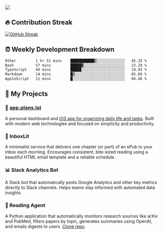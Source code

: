![](http://github-profile-summary-cards.vercel.app/api/cards/profile-details?username=sivori&theme=nightowl)

## 🔥 Contribution Streak
[![GitHub Streak](https://github-readme-streak-stats-murex-one.vercel.app?user=sivori&theme=nightowl&hide_border=true&card_width=700&card_height=200&ring=EBE011&fire=EB9B1B)](https://git.io/streak-stats)

## ⏰ Weekly Development Breakdown
<!--START_SECTION:waka-->

```txt
Other         1 hr 51 mins    ███████████▒░░░░░░░░░░░░░   45.33 %
Bash          57 mins         █████▓░░░░░░░░░░░░░░░░░░░   23.29 %
TypeScript    49 mins         █████░░░░░░░░░░░░░░░░░░░░   19.93 %
Markdown      14 mins         █▒░░░░░░░░░░░░░░░░░░░░░░░   05.69 %
AppleScript   11 mins         █░░░░░░░░░░░░░░░░░░░░░░░░   04.46 %
```

<!--END_SECTION:waka-->

## 🚀 My Projects

### 📱 [app.plans.lol](https://app.plans.lol)
A personal dashboard and [iOS app for organizing daily life and tasks](https://apps.apple.com/us/app/plans-lol/id6703607762). Built with modern web technologies and focused on simplicity and productivity.

### 📘 InboxLit

A minimalist service that delivers one chapter (or part) of an ePub to your inbox each morning. Encourages consistent, bite-sized reading using a beautiful HTML email template and a reliable schedule.

### 📊 Slack Analytics Bot
A Slack bot that automatically posts Google Analytics and other key metrics directly to Slack channels. Helps teams stay informed with automated data insights.

### 🤖 Reading Agent

A Python application that automatically monitors research sources like arXiv and PubMed, filters papers by topic, generates summaries using OpenAI, and emails digests to users. [Clone repo](https://github.com/mentarch/reading-agent).

